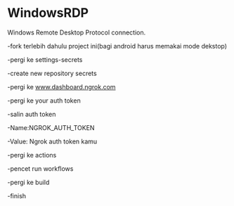 # WindowsRDP
Windows Remote Desktop Protocol connection.

-fork terlebih dahulu project ini(bagi android harus memakai mode dekstop) 

-pergi ke settings-secrets

-create new repository secrets

-pergi ke www.dashboard.ngrok.com

-pergi ke your auth token

-salin auth token


-Name:NGROK_AUTH_TOKEN

-Value: Ngrok auth token kamu

-pergi ke actions

-pencet run workflows

-pergi ke build

-finish
